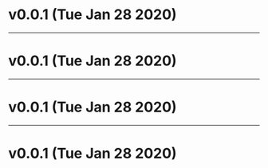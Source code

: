 # v0.0.1 (Tue Jan 28 2020)



---

# v0.0.1 (Tue Jan 28 2020)



---

# v0.0.1 (Tue Jan 28 2020)



---

# v0.0.1 (Tue Jan 28 2020)

